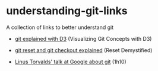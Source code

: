 # understanding-git-links
A collection of links to better understand git

* [git explained with D3](https://onlywei.github.io/explain-git-with-d3/#reset) (Visualizing Git Concepts with D3)

* [git reset and git checkout explained](http://git-scm.com/2011/07/11/reset.html) (Reset Demystified)

* [Linus Torvalds' talk at Google about git](https://www.youtube.com/watch?v=idLyobOhtO4) (1h10)
